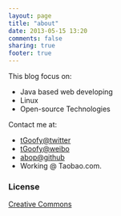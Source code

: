 ```yaml
---
layout: page
title: "about"
date: 2013-05-15 13:20
comments: false
sharing: true
footer: true
---
```


This blog focus on:

- Java based web developing
- Linux
- Open-source Technologies

Contact me at:

* [tGoofy@twitter](https://twitter.com/GoofyWang)
* [tGoofy@weibo](http://weibo.com/love4sweetie)
* [abop@github](https://github.com/abop)
* Working @ Taobao.com.

### License

[Creative Commons](http://creativecommons.org/licenses/by-nc-sa/3.0/)
